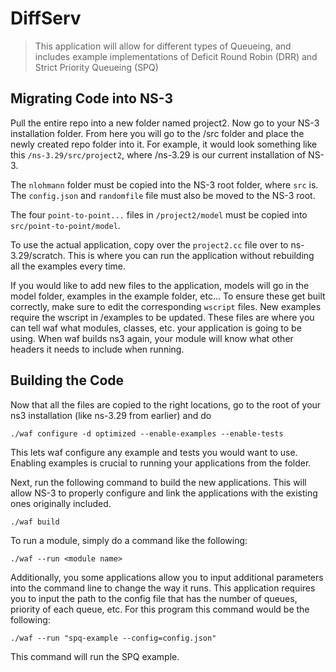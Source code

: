 # DiffServ
> This application will allow for different types of Queueing, and includes example implementations of Deficit Round Robin (DRR) and Strict Priority Queueing (SPQ)

## Migrating Code into NS-3

Pull the entire repo into a new folder named project2.  Now go to your NS-3 installation folder. From here you will go to the /src folder and place the newly created repo folder into it. For example, it would look something like this ```/ns-3.29/src/project2```, where /ns-3.29 is our current installation of NS-3.

The ```nlohmann``` folder must be copied into the NS-3 root folder, where ```src``` is. The ```config.json``` and ```randomfile``` file must also be moved to the NS-3 root. 

The four ```point-to-point...``` files in ```/project2/model``` must be copied into ```src/point-to-point/model```.

To use the actual application, copy over the ```project2.cc``` file over to ns-3.29/scratch. This is where you can run the application without rebuilding all the examples every time.

If you would like to add new files to the application, models will go in the model folder, examples in the example folder, etc... To ensure these get built correctly, make sure to edit the corresponding `wscript` files. New examples require the wscript in /examples to be updated. These files are where you can tell waf what modules, classes, etc. your application is going to be using. When waf builds ns3 again, your module will know what other headers it needs to include when running. 

## Building the Code

Now that all the files are copied to the right locations, go to the root of your ns3 installation (like ns-3.29 from earlier) and do


```
./waf configure -d optimized --enable-examples --enable-tests
```

This lets waf configure any example and tests you would want to use. Enabling examples is crucial to running your applications from the folder.

Next, run the following command to build the new applications. This will allow NS-3 to properly configure and link the applications with the existing ones originally included.

```
./waf build
```

To run a module, simply do a command like the following: 

```
./waf --run <module name>
```

Additionally, you some applications allow you to input additional parameters into the command line to change the way it runs. This application requires you to input the path to the config file that has the number of queues, priority of each queue, etc. For this program this command would be the following:

```
./waf --run "spq-example --config=config.json"
```

This command will run the SPQ example.

